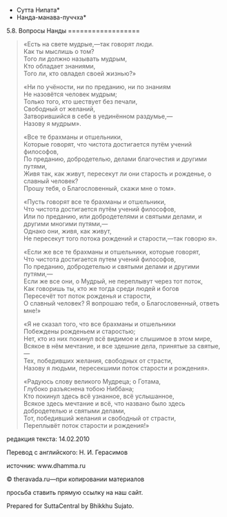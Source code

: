 * Сутта Нипата*
* Нанда\-манава\-пуччха*

5\.8\. Вопросы Нанды
\=\=\=\=\=\=\=\=\=\=\=\=\=\=\=\=\=\=

> «Есть на свете мудрые,—так говорят люди\.  
> Как ты мыслишь о том?  
> Того ли должно называть мудрым,  
> Кто обладает знаниями,  
> Того ли, кто овладел своей жизнью?»
>
> «Ни по учёности, ни по преданию, ни по знаниям  
> Не назовётся человек мудрым;  
> Только того, кто шествует без печали,  
> Свободный от желаний,  
> Затворившийся в себе в уединённом раздумье,—  
> Назову я мудрым»\.
>
> «Все те брахманы и отшельники,  
> Которые говорят, что чистота достигается путём учений философов,  
> По преданию, добродетелью, делами благочестия и другими путями,  
> Живя так, как живут, пересекут ли они старость и рожденье, о славный человек?  
> Прошу тебя, о Благословенный, скажи мне о том»\.
>
> «Пусть говорят все те брахманы и отшельники,  
> Что чистота достигается путём учений философов,  
> Или по преданию, или добродетелями и святыми делами, и другими многими путями,—  
> Однако они, живя, как живут,  
> Не пересекут того потока рождений и старости,—так говорю я»\.
>
> «Если же все те брахманы и отшельники, которые говорят,  
> Что чистота достигается путем учений философов,  
> По преданию, добродетелью и святыми делами и другими путями,—  
> Если же все они, о Мудрый, не переплывут через тот поток,  
> Как говоришь ты, кто же тогда среди людей и богов  
> Пересечёт тот поток рожденья и старости,  
> О славный человек? Я вопрошаю тебя, о Благословенный, ответь мне\!»
>
> «Я не сказал того, что все брахманы и отшельники  
> Побеждены рожденьем и старостью;  
> Нет, кто из них покинул всё видимое и слышимое в этом мире,  
> Всякое в нём мечтание, и все здешние дела, принятые за святые,—  
> Тех, победивших желания, свободных от страсти,  
> Назову я людьми, пересекшими поток старости и рождения»\.
>
> «Радуюсь слову великого Мудреца; о Готама,  
> Глубоко разъяснена тобою Ниббана;  
> Кто покинул здесь всё узнанное, всё услышанное,  
> Всякое здесь мечтание и всё, что названо было здесь добродетелью и святыми делами,  
> Тот, победивший желания и свободный от страсти,  
> Переплывёт поток старости и рождения\!»

редакция текста: 14\.02\.2010

Перевод с английского: Н\. И\. Герасимов

источник: www\.dhamma\.ru

© theravada\.ru—при копировании материалов

просьба ставить прямую ссылку на наш сайт\.

Prepared for SuttaCentral by Bhikkhu Sujato\.